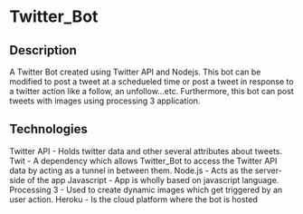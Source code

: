 # Twitter_Bot

## Description
A Twitter Bot created using Twitter API and Nodejs. This bot can be modified to post a tweet at a schedueled time or post a tweet in response to a twitter action like a follow, an unfollow...etc. Furthermore, this bot can post tweets with images using processing 3 application.

## Technologies
  Twitter API - Holds twitter data and other several attributes about tweets.
  Twit - A dependency which allows Twitter_Bot to access the Twitter API data by acting as a tunnel in between them.
  Node.js -  Acts as the server-side of the app
  Javascript - App is wholly based on javascript language.
  Processing 3 - Used to create dynamic images which get triggered by an user action.
  Heroku -  Is the cloud platform where the bot is hosted
